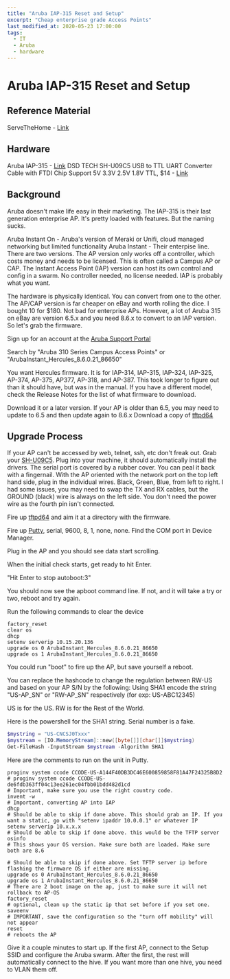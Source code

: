 ```yaml
---
title: "Aruba IAP-315 Reset and Setup"
excerpt: "Cheap enterprise grade Access Points"
last_modified_at: 2020-05-23 17:00:00
tags:
  - IT
  - Aruba
  - hardware
---
```


# Aruba IAP-315 Reset and Setup

## Reference Material

ServeTheHome - [Link](https://forums.servethehome.com/index.php?threads/aruba-ap-to-iap.29426/)

## Hardware

Aruba IAP-315 - [Link](https://ebay.com)
DSD TECH SH-U09C5 USB to TTL UART Converter Cable with FTDI Chip Support 5V 3.3V 2.5V 1.8V TTL, $14 - [Link](https://www.amazon.com/dp/B07WX2DSVB)


## Background

Aruba doesn't make life easy in their marketing. The IAP-315 is their last generation enterprise AP. It's pretty loaded with features. But the naming sucks.

Aruba Instant On - Aruba's version of Meraki or Unifi, cloud managed networking but limited functionality
Aruba Instant - Their enterpise line. There are two versions. The AP version only works off a controller, which costs money and needs to be licensed. This is often called a Campus AP or CAP. The Instant Access Point (IAP) version can host its own control and config in a swarm. No controller needed, no license needed. IAP is probably what you want.

The hardware is physically identical. You can convert from one to the other. The AP/CAP version is far cheaper on eBay and worth rolling the dice. I bought 10 for $180. Not bad for enterprise APs. However, a lot of Aruba 315 on eBay are version 6.5.x and you need 8.6.x to convert to an IAP version. So let's grab the firmware.

Sign up for an account at the [Aruba Support Portal](https://asp.arubanetworks.com/)

Search by "Aruba 310 Series Campus Access Points" or "ArubaInstant_Hercules_8.6.0.21_86650"

You want Hercules firmware. It is for IAP-314, IAP-315, IAP-324, IAP-325, AP-374, AP-375, AP377, AP-318, and AP-387. This took longer to figure out than it should have, but was in the manual.
If you have a different model, check the Release Notes for the list of what firmware to download.

Download it or a later version. If your AP is older than 6.5, you may need to update to 6.5 and then update again to 8.6.x
Download a copy of [tftpd64](https://pjo2.github.io/tftpd64/)

## Upgrade Process

If your AP can't be accessed by web, telnet, ssh, etc don't freak out. Grab your [SH-U09C5](https://www.amazon.com/dp/B07WX2DSVB). Plug into your machine, it should automatically install the drivers. The serial port is covered by a rubber cover. You can peal it back with a fingernail. With the AP oriented with the network port on the top left hand side, plug in the individual wires. Black, Green, Blue, from left to right. I had some issues, you may need to swap the TX and RX cables, but the GROUND (black) wire is always on the left side. You don't need the power wire as the fourth pin isn't connected.

Fire up [tftpd64](https://pjo2.github.io/tftpd64/) and aim it at a directory with the firmware.

Fire up [Putty](https://www.putty.org/), serial, 9600, 8, 1, none, none. Find the COM port in Device Manager. 

Plug in the AP and you should see data start scrolling.

When the initial check starts, get ready to hit Enter. 

"Hit Enter to stop autoboot:3" 

You should now see the apboot command line. If not, and it will take a try or two, reboot and try again.

Run the following commands to clear the device

```
factory_reset
clear os
dhcp
setenv serverip 10.15.20.136
upgrade os 0 ArubaInstant_Hercules_8.6.0.21_86650
upgrade os 1 ArubaInstant_Hercules_8.6.0.21_86650
```

You could run "boot" to fire up the AP, but save yourself a reboot.

You can replace the hashcode to change the regulation between RW-US and based on your AP S/N by the following:
Using SHA1 encode the string "US-AP_SN" or "RW-AP_SN" respectively (for exp: US-ABC12345)

US is for the US. RW is for the Rest of the World.

Here is the powershell for the SHA1 string. Serial number is a fake.

```powershell
$mystring = "US-CNCSJ0Txxx"
$mystream = [IO.MemoryStream]::new([byte[]][char[]]$mystring)
Get-FileHash -InputStream $mystream -Algorithm SHA1
```

Here are the comments to run on the unit in Putty.
```
proginv system ccode CCODE-US-A144F40DB3DC46E600859858F81A47F24325B8D2
# proginv system ccode CCODE-US-de6fdb363ff04c13ee261ec04fbb01bdd482d1cd
# Important, make sure you use the right country code.
invent -w
# Important, converting AP into IAP
dhcp
# Should be able to skip if done above. This should grab an IP. If you want a static, go with "setenv ipaddr 10.0.0.1" or whatever IP
setenv serverip 10.x.x.x 
# Should be able to skip if done above. this would be the TFTP server
osinfo
# This shows your OS version. Make sure both are loaded. Make sure both are 8.6

# Should be able to skip if done above. Set TFTP server ip before flashing the firmware OS if either are missing.
upgrade os 0 ArubaInstant_Hercules_8.6.0.21_86650
upgrade os 1 ArubaInstant_Hercules_8.6.0.21_86650
# There are 2 boot image on the ap, just to make sure it will not rollback to AP-OS
factory_reset
# optional, clean up the static ip that set before if you set one.
saveenv
# IMPORTANT, save the configuration so the "turn off mobility" will not appear
reset
# reboots the AP
```

Give it a couple minutes to start up. If the first AP, connect to the Setup SSID and configure the Aruba swarm. After the first, the rest will automatically connect to the hive. If you want more than one hive, you need to VLAN them off.